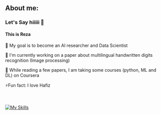 ## About me:
### Let's Say hiiiii 👋
#### This is Reza

   🥅 My goal is to become an AI researcher and Data Scientist

   🔭 I'm currently working on a paper about multilingual handwritten digits recognition (Image processing)

   🌱 While reading a few papers, I am taking some courses (python, ML and DL) on Coursera
 
   ⚡Fun fact: I love Hafiz
<!--
**WexQuasExort/WexQuasExort** is a ✨ _special_ ✨ repository because its `README.md` (this file) appears on your GitHub profile.

Here are some ideas to get you started:

- 🔭 I’m currently working on ...
- 🌱 I’m currently learning ...
- 👯 I’m looking to collaborate on ...
- 🤔 I’m looking for help with ...
- 💬 Ask me about ...
- 📫 How to reach me: ...
- 😄 Pronouns: ...
- ⚡ Fun fact: ...
-->
<br><br>
[![My Skills](https://skillicons.dev/icons?i=java,tensorflow,py)](https://skillicons.dev)
